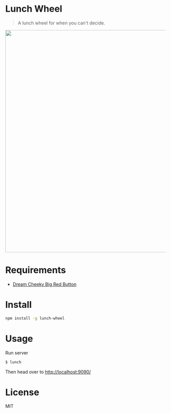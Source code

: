 # Lunch Wheel

> A lunch wheel for when you can't decide.

<img src="./screencast.gif" width="700">

# Requirements

- [Dream Cheeky Big Red Button](http://dreamcheeky.com/big-red-button)

# Install

```bash
npm install -g lunch-wheel
```

# Usage

Run server

```bash
$ lunch
```

Then head over to [http://localhost:9090/](http://localhost:9090/)

# License

MIT
